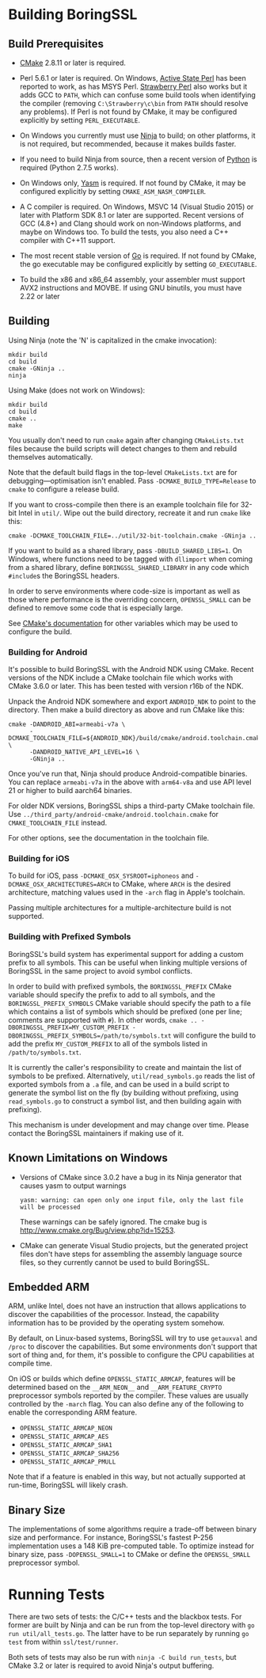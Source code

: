 # Building BoringSSL

## Build Prerequisites

  * [CMake](https://cmake.org/download/) 2.8.11 or later is required.

  * Perl 5.6.1 or later is required. On Windows,
    [Active State Perl](http://www.activestate.com/activeperl/) has been
    reported to work, as has MSYS Perl.
    [Strawberry Perl](http://strawberryperl.com/) also works but it adds GCC
    to `PATH`, which can confuse some build tools when identifying the compiler
    (removing `C:\Strawberry\c\bin` from `PATH` should resolve any problems).
    If Perl is not found by CMake, it may be configured explicitly by setting
    `PERL_EXECUTABLE`.

  * On Windows you currently must use [Ninja](https://ninja-build.org/)
    to build; on other platforms, it is not required, but recommended, because
    it makes builds faster.

  * If you need to build Ninja from source, then a recent version of
    [Python](https://www.python.org/downloads/) is required (Python 2.7.5 works).

  * On Windows only, [Yasm](http://yasm.tortall.net/) is required. If not found
    by CMake, it may be configured explicitly by setting
    `CMAKE_ASM_NASM_COMPILER`.

  * A C compiler is required. On Windows, MSVC 14 (Visual Studio 2015) or later
    with Platform SDK 8.1 or later are supported. Recent versions of GCC (4.8+)
    and Clang should work on non-Windows platforms, and maybe on Windows too.
    To build the tests, you also need a C++ compiler with C++11 support.

  * The most recent stable version of [Go](https://golang.org/dl/) is required.
    If not found by CMake, the go executable may be configured explicitly by
    setting `GO_EXECUTABLE`.

  * To build the x86 and x86\_64 assembly, your assembler must support AVX2
    instructions and MOVBE. If using GNU binutils, you must have 2.22 or later

## Building

Using Ninja (note the 'N' is capitalized in the cmake invocation):

    mkdir build
    cd build
    cmake -GNinja ..
    ninja

Using Make (does not work on Windows):

    mkdir build
    cd build
    cmake ..
    make

You usually don't need to run `cmake` again after changing `CMakeLists.txt`
files because the build scripts will detect changes to them and rebuild
themselves automatically.

Note that the default build flags in the top-level `CMakeLists.txt` are for
debugging—optimisation isn't enabled. Pass `-DCMAKE_BUILD_TYPE=Release` to
`cmake` to configure a release build.

If you want to cross-compile then there is an example toolchain file for 32-bit
Intel in `util/`. Wipe out the build directory, recreate it and run `cmake` like
this:

    cmake -DCMAKE_TOOLCHAIN_FILE=../util/32-bit-toolchain.cmake -GNinja ..

If you want to build as a shared library, pass `-DBUILD_SHARED_LIBS=1`. On
Windows, where functions need to be tagged with `dllimport` when coming from a
shared library, define `BORINGSSL_SHARED_LIBRARY` in any code which `#include`s
the BoringSSL headers.

In order to serve environments where code-size is important as well as those
where performance is the overriding concern, `OPENSSL_SMALL` can be defined to
remove some code that is especially large.

See [CMake's documentation](https://cmake.org/cmake/help/v3.4/manual/cmake-variables.7.html)
for other variables which may be used to configure the build.

### Building for Android

It's possible to build BoringSSL with the Android NDK using CMake. Recent
versions of the NDK include a CMake toolchain file which works with CMake 3.6.0
or later. This has been tested with version r16b of the NDK.

Unpack the Android NDK somewhere and export `ANDROID_NDK` to point to the
directory. Then make a build directory as above and run CMake like this:

    cmake -DANDROID_ABI=armeabi-v7a \
          -DCMAKE_TOOLCHAIN_FILE=${ANDROID_NDK}/build/cmake/android.toolchain.cmake \
          -DANDROID_NATIVE_API_LEVEL=16 \
          -GNinja ..

Once you've run that, Ninja should produce Android-compatible binaries.  You
can replace `armeabi-v7a` in the above with `arm64-v8a` and use API level 21 or
higher to build aarch64 binaries.

For older NDK versions, BoringSSL ships a third-party CMake toolchain file. Use
`../third_party/android-cmake/android.toolchain.cmake` for
`CMAKE_TOOLCHAIN_FILE` instead.

For other options, see the documentation in the toolchain file.

### Building for iOS

To build for iOS, pass `-DCMAKE_OSX_SYSROOT=iphoneos` and
`-DCMAKE_OSX_ARCHITECTURES=ARCH` to CMake, where `ARCH` is the desired
architecture, matching values used in the `-arch` flag in Apple's toolchain.

Passing multiple architectures for a multiple-architecture build is not
supported.

### Building with Prefixed Symbols

BoringSSL's build system has experimental support for adding a custom prefix to
all symbols. This can be useful when linking multiple versions of BoringSSL in
the same project to avoid symbol conflicts.

In order to build with prefixed symbols, the `BORINGSSL_PREFIX` CMake variable
should specify the prefix to add to all symbols, and the
`BORINGSSL_PREFIX_SYMBOLS` CMake variable should specify the path to a file
which contains a list of symbols which should be prefixed (one per line;
comments are supported with `#`). In other words, `cmake ..
-DBORINGSSL_PREFIX=MY_CUSTOM_PREFIX
-DBORINGSSL_PREFIX_SYMBOLS=/path/to/symbols.txt` will configure the build to add
the prefix `MY_CUSTOM_PREFIX` to all of the symbols listed in
`/path/to/symbols.txt`.

It is currently the caller's responsibility to create and maintain the list of
symbols to be prefixed. Alternatively, `util/read_symbols.go` reads the list of
exported symbols from a `.a` file, and can be used in a build script to generate
the symbol list on the fly (by building without prefixing, using
`read_symbols.go` to construct a symbol list, and then building again with
prefixing).

This mechanism is under development and may change over time. Please contact the
BoringSSL maintainers if making use of it.

## Known Limitations on Windows

  * Versions of CMake since 3.0.2 have a bug in its Ninja generator that causes
    yasm to output warnings

        yasm: warning: can open only one input file, only the last file will be processed

    These warnings can be safely ignored. The cmake bug is
    http://www.cmake.org/Bug/view.php?id=15253.

  * CMake can generate Visual Studio projects, but the generated project files
    don't have steps for assembling the assembly language source files, so they
    currently cannot be used to build BoringSSL.

## Embedded ARM

ARM, unlike Intel, does not have an instruction that allows applications to
discover the capabilities of the processor. Instead, the capability information
has to be provided by the operating system somehow.

By default, on Linux-based systems, BoringSSL will try to use `getauxval` and
`/proc` to discover the capabilities. But some environments don't support that
sort of thing and, for them, it's possible to configure the CPU capabilities at
compile time.

On iOS or builds which define `OPENSSL_STATIC_ARMCAP`, features will be
determined based on the `__ARM_NEON__` and `__ARM_FEATURE_CRYPTO` preprocessor
symbols reported by the compiler. These values are usually controlled by the
`-march` flag. You can also define any of the following to enable the
corresponding ARM feature.

  * `OPENSSL_STATIC_ARMCAP_NEON`
  * `OPENSSL_STATIC_ARMCAP_AES`
  * `OPENSSL_STATIC_ARMCAP_SHA1`
  * `OPENSSL_STATIC_ARMCAP_SHA256`
  * `OPENSSL_STATIC_ARMCAP_PMULL`

Note that if a feature is enabled in this way, but not actually supported at
run-time, BoringSSL will likely crash.

## Binary Size

The implementations of some algorithms require a trade-off between binary size
and performance. For instance, BoringSSL's fastest P-256 implementation uses a
148 KiB pre-computed table. To optimize instead for binary size, pass
`-DOPENSSL_SMALL=1` to CMake or define the `OPENSSL_SMALL` preprocessor symbol.

# Running Tests

There are two sets of tests: the C/C++ tests and the blackbox tests. For former
are built by Ninja and can be run from the top-level directory with `go run
util/all_tests.go`. The latter have to be run separately by running `go test`
from within `ssl/test/runner`.

Both sets of tests may also be run with `ninja -C build run_tests`, but CMake
3.2 or later is required to avoid Ninja's output buffering.
